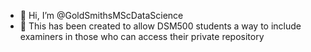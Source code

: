 - 👋 Hi, I’m @GoldSmithsMScDataScience
- 👀 This has been created to allow DSM500 students a way to include examiners in those who can access their private repository
<!---
GoldSmithsMScDataScience/GoldSmithsMScDataScience is a ✨ special ✨ repository because its `README.md` (this file) appears on your GitHub profile.
You can click the Preview link to take a look at your changes.
--->
